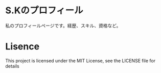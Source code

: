 # S.Kのプロフィール
私のプロフィールページです。経歴、スキル、資格など。

# Lisence
This project is licensed under the MIT License, see the LICENSE file for details
